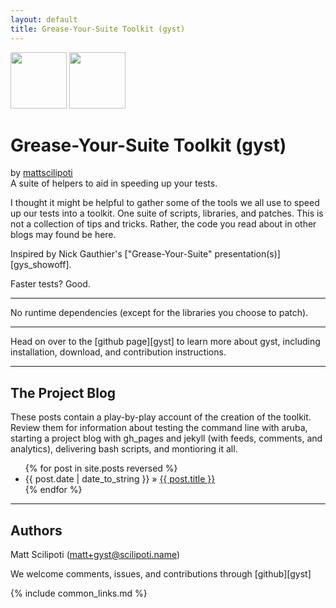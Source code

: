 ```yaml
---
layout: default
title: Grease-Your-Suite Toolkit (gyst)
---
```


<div class="download">
  <a href="http://github.com/mattscilipoti/gyst/zipball/master">
    <img border="0" width="90" src="http://github.com/images/modules/download/zip.png"></a>
  <a href="http://github.com/mattscilipoti/gyst/tarball/master">
    <img border="0" width="90" src="http://github.com/images/modules/download/tar.png"></a>
</div>

<div>
  <h1>Grease-Your-Suite Toolkit (gyst)</h1>
  <span>by <a href="http://github.com/mattscilipoti">mattscilipoti</a></span>
</div>

<div class="description">
  A suite of helpers to aid in speeding up your tests.
</div>

I thought it might be helpful to gather some of the tools we all use to speed up our tests into a toolkit.  One suite of scripts, libraries, and patches.  This is not a collection of tips and tricks. Rather, the code you read about in other blogs may found be here.   

Inspired by Nick Gauthier's ["Grease-Your-Suite" presentation(s)][gys_showoff].

Faster tests? Good.

---

No runtime dependencies (except for the libraries you choose to patch).

---

Head on over to the [github page][gyst] to learn more about gyst, including installation, download, and contribution instructions.

---

The Project Blog
----------------

These posts contain a play-by-play account of the creation of the
toolkit.  Review them for information about testing the command line
with aruba, starting a project blog with gh_pages and jekyll (with
feeds, comments, and analytics), delivering bash scripts, and montioring
it all.

<ul class="posts">
{% for post in site.posts reversed %}
   <li>
     <span>{{ post.date | date_to_string }}</span> &raquo; 
     <a href="{{site.base-url}}{{ post.url }}">{{ post.title }}</a>
   </li>
{% endfor %}
</ul>

---

Authors
-------

Matt Scilipoti (matt+gyst@scilipoti.name)

We welcome comments, issues, and contributions through [github][gyst]

{% include common_links.md %}
